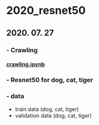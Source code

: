 # 2020_resnet50


## 2020. 07. 27


### - Crawling  
#### [crawling.ipynb](https://github.com/boahchoi/2020_resnet50/blob/master/crawling.ipynb)


### - Resnet50 for dog, cat, tiger []()


### - data
* train data (dog, cat, tiger)
* validation data (dog, cat, tiger)
